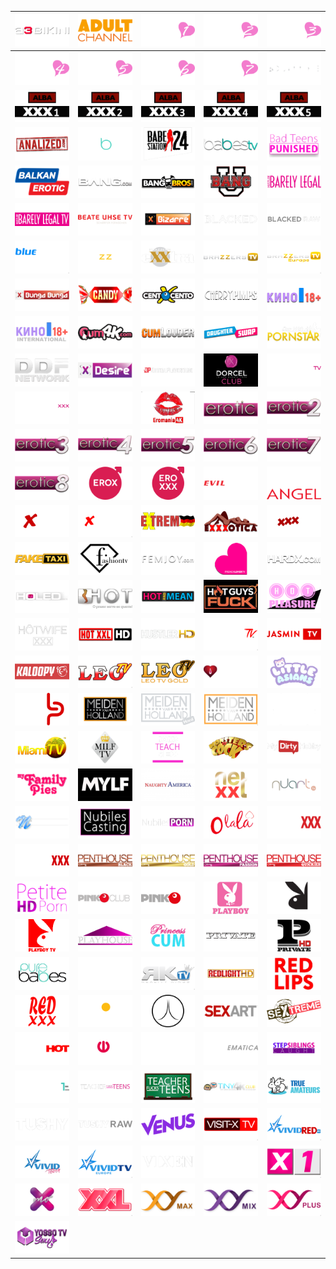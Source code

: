 | ![](https://raw.githubusercontent.com/RevGear/logo/master/Other/Adult/A3Bikini.png) | ![](https://raw.githubusercontent.com/RevGear/logo/master/Other/Adult/AdultChannel.png) | ![](https://raw.githubusercontent.com/RevGear/logo/master/Other/Adult/AdultChannel1.png) | ![](https://raw.githubusercontent.com/RevGear/logo/master/Other/Adult/AdultChannel2.png) | ![](https://raw.githubusercontent.com/RevGear/logo/master/Other/Adult/AdultChannel3.png) | 
|:---:|:---:|:---:|:---:|:---:| 
| ![](https://raw.githubusercontent.com/RevGear/logo/master/Other/Adult/AdultChannel4.png) | ![](https://raw.githubusercontent.com/RevGear/logo/master/Other/Adult/AdultChannel5.png) | ![](https://raw.githubusercontent.com/RevGear/logo/master/Other/Adult/AdultChannel6.png) | ![](https://raw.githubusercontent.com/RevGear/logo/master/Other/Adult/AdultChannel7.png) | ![](https://raw.githubusercontent.com/RevGear/logo/master/Other/Adult/AdultTime.png) | 
| ![](https://raw.githubusercontent.com/RevGear/logo/master/Other/Adult/Alba1.png) | ![](https://raw.githubusercontent.com/RevGear/logo/master/Other/Adult/Alba2.png) | ![](https://raw.githubusercontent.com/RevGear/logo/master/Other/Adult/Alba3.png) | ![](https://raw.githubusercontent.com/RevGear/logo/master/Other/Adult/Alba4.png) | ![](https://raw.githubusercontent.com/RevGear/logo/master/Other/Adult/Alba5.png) | 
| ![](https://raw.githubusercontent.com/RevGear/logo/master/Other/Adult/Analized.png) | ![](https://raw.githubusercontent.com/RevGear/logo/master/Other/Adult/Babes.png) | ![](https://raw.githubusercontent.com/RevGear/logo/master/Other/Adult/Babestation.png) | ![](https://raw.githubusercontent.com/RevGear/logo/master/Other/Adult/BabesTV.png) | ![](https://raw.githubusercontent.com/RevGear/logo/master/Other/Adult/BadTeensPunished.png) | 
| ![](https://raw.githubusercontent.com/RevGear/logo/master/Other/Adult/BalkanErotic.png) | ![](https://raw.githubusercontent.com/RevGear/logo/master/Other/Adult/Bang.png) | ![](https://raw.githubusercontent.com/RevGear/logo/master/Other/Adult/BangBros.png) | ![](https://raw.githubusercontent.com/RevGear/logo/master/Other/Adult/BangU.png) | ![](https://raw.githubusercontent.com/RevGear/logo/master/Other/Adult/BarelyLegal.png) | 
| ![](https://raw.githubusercontent.com/RevGear/logo/master/Other/Adult/BarelyLegalTV.png) | ![](https://raw.githubusercontent.com/RevGear/logo/master/Other/Adult/BeateUhseTV.png) | ![](https://raw.githubusercontent.com/RevGear/logo/master/Other/Adult/Bizarre.png) | ![](https://raw.githubusercontent.com/RevGear/logo/master/Other/Adult/Blacked.png) | ![](https://raw.githubusercontent.com/RevGear/logo/master/Other/Adult/BlackedRaw.png) | 
| ![](https://raw.githubusercontent.com/RevGear/logo/master/Other/Adult/BlueHustler.png) | ![](https://raw.githubusercontent.com/RevGear/logo/master/Other/Adult/Brazzers.png) | ![](https://raw.githubusercontent.com/RevGear/logo/master/Other/Adult/BrazzersExxtra.png) | ![](https://raw.githubusercontent.com/RevGear/logo/master/Other/Adult/BrazzersTV.png) | ![](https://raw.githubusercontent.com/RevGear/logo/master/Other/Adult/BrazzersTVEurope.png) | 
| ![](https://raw.githubusercontent.com/RevGear/logo/master/Other/Adult/BungaBunga.png) | ![](https://raw.githubusercontent.com/RevGear/logo/master/Other/Adult/CandyTV.png) | ![](https://raw.githubusercontent.com/RevGear/logo/master/Other/Adult/CentoXCento.png) | ![](https://raw.githubusercontent.com/RevGear/logo/master/Other/Adult/CherryPimps.png) | ![](https://raw.githubusercontent.com/RevGear/logo/master/Other/Adult/Cinema18Plus.png) | 
| ![](https://raw.githubusercontent.com/RevGear/logo/master/Other/Adult/Cinema18PlusInternational.png) | ![](https://raw.githubusercontent.com/RevGear/logo/master/Other/Adult/Cum4K.png) | ![](https://raw.githubusercontent.com/RevGear/logo/master/Other/Adult/CumLouder.png) | ![](https://raw.githubusercontent.com/RevGear/logo/master/Other/Adult/DaughterSwap.png) | ![](https://raw.githubusercontent.com/RevGear/logo/master/Other/Adult/DayWithAPornstar.png) | 
| ![](https://raw.githubusercontent.com/RevGear/logo/master/Other/Adult/DDFNetwork.png) | ![](https://raw.githubusercontent.com/RevGear/logo/master/Other/Adult/Desire.png) | ![](https://raw.githubusercontent.com/RevGear/logo/master/Other/Adult/DigitalPlayground.png) | ![](https://raw.githubusercontent.com/RevGear/logo/master/Other/Adult/DorcelClub.png) | ![](https://raw.githubusercontent.com/RevGear/logo/master/Other/Adult/DorcelTV.png) | 
| ![](https://raw.githubusercontent.com/RevGear/logo/master/Other/Adult/DorcelXXX.png) | ![](https://raw.githubusercontent.com/RevGear/logo/master/Other/Adult/Dusk.png) | ![](https://raw.githubusercontent.com/RevGear/logo/master/Other/Adult/Eromania4K.png) | ![](https://raw.githubusercontent.com/RevGear/logo/master/Other/Adult/Erotic.png) | ![](https://raw.githubusercontent.com/RevGear/logo/master/Other/Adult/Erotic2.png) | 
| ![](https://raw.githubusercontent.com/RevGear/logo/master/Other/Adult/Erotic3.png) | ![](https://raw.githubusercontent.com/RevGear/logo/master/Other/Adult/Erotic4.png) | ![](https://raw.githubusercontent.com/RevGear/logo/master/Other/Adult/Erotic5.png) | ![](https://raw.githubusercontent.com/RevGear/logo/master/Other/Adult/Erotic6.png) | ![](https://raw.githubusercontent.com/RevGear/logo/master/Other/Adult/Erotic7.png) | 
| ![](https://raw.githubusercontent.com/RevGear/logo/master/Other/Adult/Erotic8.png) | ![](https://raw.githubusercontent.com/RevGear/logo/master/Other/Adult/EroxHD.png) | ![](https://raw.githubusercontent.com/RevGear/logo/master/Other/Adult/EroxxxHD.png) | ![](https://raw.githubusercontent.com/RevGear/logo/master/Other/Adult/EvilAngel.png) | ![](https://raw.githubusercontent.com/RevGear/logo/master/Other/Adult/EvilAngel_1.png) | 
| ![](https://raw.githubusercontent.com/RevGear/logo/master/Other/Adult/Extasy.png) | ![](https://raw.githubusercontent.com/RevGear/logo/master/Other/Adult/Extasy4K.png) | ![](https://raw.githubusercontent.com/RevGear/logo/master/Other/Adult/Extreme.png) | ![](https://raw.githubusercontent.com/RevGear/logo/master/Other/Adult/Exxxotica.png) | ![](https://raw.githubusercontent.com/RevGear/logo/master/Other/Adult/Exxxtasy.png) | 
| ![](https://raw.githubusercontent.com/RevGear/logo/master/Other/Adult/FakeTaxi.png) | ![](https://raw.githubusercontent.com/RevGear/logo/master/Other/Adult/FashionTV.png) | ![](https://raw.githubusercontent.com/RevGear/logo/master/Other/Adult/FemJoy.png) | ![](https://raw.githubusercontent.com/RevGear/logo/master/Other/Adult/FrenchLover.png) | ![](https://raw.githubusercontent.com/RevGear/logo/master/Other/Adult/HardX.png) | 
| ![](https://raw.githubusercontent.com/RevGear/logo/master/Other/Adult/Holed.png) | ![](https://raw.githubusercontent.com/RevGear/logo/master/Other/Adult/Hot.png) | ![](https://raw.githubusercontent.com/RevGear/logo/master/Other/Adult/HotAndMean.png) | ![](https://raw.githubusercontent.com/RevGear/logo/master/Other/Adult/HotGuysFuck.png) | ![](https://raw.githubusercontent.com/RevGear/logo/master/Other/Adult/HotPleasure.png) | 
| ![](https://raw.githubusercontent.com/RevGear/logo/master/Other/Adult/HotWifeXXX.png) | ![](https://raw.githubusercontent.com/RevGear/logo/master/Other/Adult/HotXXL.png) | ![](https://raw.githubusercontent.com/RevGear/logo/master/Other/Adult/HustlerHD.png) | ![](https://raw.githubusercontent.com/RevGear/logo/master/Other/Adult/HustlerTV.png) | ![](https://raw.githubusercontent.com/RevGear/logo/master/Other/Adult/JasminTV.png) | 
| ![](https://raw.githubusercontent.com/RevGear/logo/master/Other/Adult/Kaloopy.png) | ![](https://raw.githubusercontent.com/RevGear/logo/master/Other/Adult/LeoTV.png) | ![](https://raw.githubusercontent.com/RevGear/logo/master/Other/Adult/LeoTVGold.png) | ![](https://raw.githubusercontent.com/RevGear/logo/master/Other/Adult/Lesbea.png) | ![](https://raw.githubusercontent.com/RevGear/logo/master/Other/Adult/LittleAsians.png) | 
| ![](https://raw.githubusercontent.com/RevGear/logo/master/Other/Adult/LustPur.png) | ![](https://raw.githubusercontent.com/RevGear/logo/master/Other/Adult/MeidenVanHolland.png) | ![](https://raw.githubusercontent.com/RevGear/logo/master/Other/Adult/MeidenvanHollandHard.png) | ![](https://raw.githubusercontent.com/RevGear/logo/master/Other/Adult/MeidenvanHolland_1.png) | ![](https://raw.githubusercontent.com/RevGear/logo/master/Other/Adult/MetArt.png) | 
| ![](https://raw.githubusercontent.com/RevGear/logo/master/Other/Adult/MiamiTV.png) | ![](https://raw.githubusercontent.com/RevGear/logo/master/Other/Adult/MILFTV.png) | ![](https://raw.githubusercontent.com/RevGear/logo/master/Other/Adult/MomsTeachSex.png) | ![](https://raw.githubusercontent.com/RevGear/logo/master/Other/Adult/MonstersOfCock.png) | ![](https://raw.githubusercontent.com/RevGear/logo/master/Other/Adult/MyDirtyHobby.png) | 
| ![](https://raw.githubusercontent.com/RevGear/logo/master/Other/Adult/MyFamilyPies.png) | ![](https://raw.githubusercontent.com/RevGear/logo/master/Other/Adult/MYLF.png) | ![](https://raw.githubusercontent.com/RevGear/logo/master/Other/Adult/NaughtyAmerica.png) | ![](https://raw.githubusercontent.com/RevGear/logo/master/Other/Adult/NetXXL.png) | ![](https://raw.githubusercontent.com/RevGear/logo/master/Other/Adult/Nuart.png) | 
| ![](https://raw.githubusercontent.com/RevGear/logo/master/Other/Adult/Nubiles.png) | ![](https://raw.githubusercontent.com/RevGear/logo/master/Other/Adult/NubilesCasting.png) | ![](https://raw.githubusercontent.com/RevGear/logo/master/Other/Adult/NubilesPorn.png) | ![](https://raw.githubusercontent.com/RevGear/logo/master/Other/Adult/Olala.png) | ![](https://raw.githubusercontent.com/RevGear/logo/master/Other/Adult/PassieXXX.png) | 
| ![](https://raw.githubusercontent.com/RevGear/logo/master/Other/Adult/PassionXXX.png) | ![](https://raw.githubusercontent.com/RevGear/logo/master/Other/Adult/PenthouseBlack.png) | ![](https://raw.githubusercontent.com/RevGear/logo/master/Other/Adult/PenthouseGold.png) | ![](https://raw.githubusercontent.com/RevGear/logo/master/Other/Adult/PenthousePassion.png) | ![](https://raw.githubusercontent.com/RevGear/logo/master/Other/Adult/PenthouseQuickies.png) | 
| ![](https://raw.githubusercontent.com/RevGear/logo/master/Other/Adult/PetiteHDPorn.png) | ![](https://raw.githubusercontent.com/RevGear/logo/master/Other/Adult/PinkOClub.png) | ![](https://raw.githubusercontent.com/RevGear/logo/master/Other/Adult/PinkOTV.png) | ![](https://raw.githubusercontent.com/RevGear/logo/master/Other/Adult/Playboy.png) | ![](https://raw.githubusercontent.com/RevGear/logo/master/Other/Adult/PlayboyTV.png) | 
| ![](https://raw.githubusercontent.com/RevGear/logo/master/Other/Adult/PlayboyTV_1.png) | ![](https://raw.githubusercontent.com/RevGear/logo/master/Other/Adult/Playhouse.png) | ![](https://raw.githubusercontent.com/RevGear/logo/master/Other/Adult/PrincessCum.png) | ![](https://raw.githubusercontent.com/RevGear/logo/master/Other/Adult/Private.png) | ![](https://raw.githubusercontent.com/RevGear/logo/master/Other/Adult/PrivateTV.png) | 
| ![](https://raw.githubusercontent.com/RevGear/logo/master/Other/Adult/PureBabes.png) | ![](https://raw.githubusercontent.com/RevGear/logo/master/Other/Adult/RealityKings.png) | ![](https://raw.githubusercontent.com/RevGear/logo/master/Other/Adult/RealityKingsTV.png) | ![](https://raw.githubusercontent.com/RevGear/logo/master/Other/Adult/RedlightHD.png) | ![](https://raw.githubusercontent.com/RevGear/logo/master/Other/Adult/RedLips.png) | 
| ![](https://raw.githubusercontent.com/RevGear/logo/master/Other/Adult/RedXXX.png) | ![](https://raw.githubusercontent.com/RevGear/logo/master/Other/Adult/RusskayaNoch.png) | ![](https://raw.githubusercontent.com/RevGear/logo/master/Other/Adult/SecretCircle.png) | ![](https://raw.githubusercontent.com/RevGear/logo/master/Other/Adult/SexArt.png) | ![](https://raw.githubusercontent.com/RevGear/logo/master/Other/Adult/Sextreme.png) | 
| ![](https://raw.githubusercontent.com/RevGear/logo/master/Other/Adult/SexyHot.png) | ![](https://raw.githubusercontent.com/RevGear/logo/master/Other/Adult/Shalun.png) | ![](https://raw.githubusercontent.com/RevGear/logo/master/Other/Adult/Silk.png) | ![](https://raw.githubusercontent.com/RevGear/logo/master/Other/Adult/SINematica.png) | ![](https://raw.githubusercontent.com/RevGear/logo/master/Other/Adult/StepSiblingsCaught.png) | 
| ![](https://raw.githubusercontent.com/RevGear/logo/master/Other/Adult/SuperOneHD.png) | ![](https://raw.githubusercontent.com/RevGear/logo/master/Other/Adult/TeacherFucksTeens.png) | ![](https://raw.githubusercontent.com/RevGear/logo/master/Other/Adult/TeacherFucksTeens_1.png) | ![](https://raw.githubusercontent.com/RevGear/logo/master/Other/Adult/Tiny4K.png) | ![](https://raw.githubusercontent.com/RevGear/logo/master/Other/Adult/TrueAmateurs.png) | 
| ![](https://raw.githubusercontent.com/RevGear/logo/master/Other/Adult/Tushy.png) | ![](https://raw.githubusercontent.com/RevGear/logo/master/Other/Adult/TushyRaw.png) | ![](https://raw.githubusercontent.com/RevGear/logo/master/Other/Adult/Venus.png) | ![](https://raw.githubusercontent.com/RevGear/logo/master/Other/Adult/VisitX.png) | ![](https://raw.githubusercontent.com/RevGear/logo/master/Other/Adult/VividRed.png) | 
| ![](https://raw.githubusercontent.com/RevGear/logo/master/Other/Adult/VividTouch.png) | ![](https://raw.githubusercontent.com/RevGear/logo/master/Other/Adult/VividTVEurope.png) | ![](https://raw.githubusercontent.com/RevGear/logo/master/Other/Adult/Vixen.png) | ![](https://raw.githubusercontent.com/RevGear/logo/master/Other/Adult/Wicked.png) | ![](https://raw.githubusercontent.com/RevGear/logo/master/Other/Adult/X1.png) | 
| ![](https://raw.githubusercontent.com/RevGear/logo/master/Other/Adult/XMO.png) | ![](https://raw.githubusercontent.com/RevGear/logo/master/Other/Adult/XXL.png) | ![](https://raw.githubusercontent.com/RevGear/logo/master/Other/Adult/XYMax.png) | ![](https://raw.githubusercontent.com/RevGear/logo/master/Other/Adult/XYMix.png) | ![](https://raw.githubusercontent.com/RevGear/logo/master/Other/Adult/XYPlus.png) | 
| ![](https://raw.githubusercontent.com/RevGear/logo/master/Other/Adult/YossoTVSexy.png)  | 
